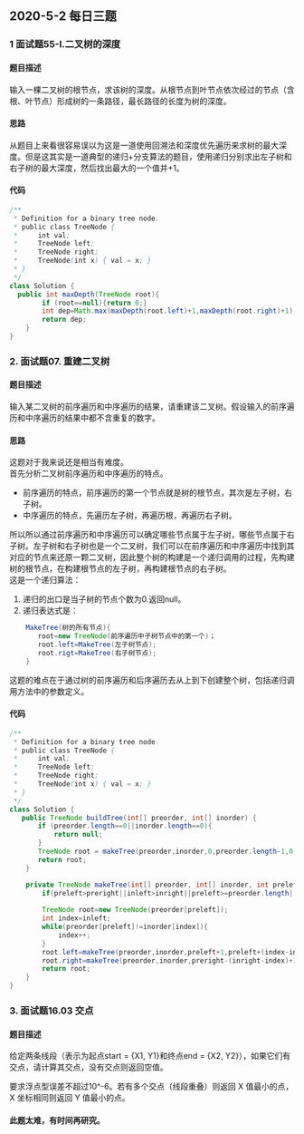 ## 2020-5-2 每日三题
### 1 面试题55-I.二叉树的深度
#### 题目描述  
输入一棵二叉树的根节点，求该树的深度。从根节点到叶节点依次经过的节点（含根、叶节点）形成树的一条路径，最长路径的长度为树的深度。
#### 思路  
从题目上来看很容易误以为这是一道使用回溯法和深度优先遍历来求树的最大深度。但是这其实是一道典型的递归+分支算法的题目，使用递归分别求出左子树和右子树的最大深度，然后找出最大的一个值并+1。
#### 代码
``` java
/**
 * Definition for a binary tree node.
 * public class TreeNode {
 *     int val;
 *     TreeNode left;
 *     TreeNode right;
 *     TreeNode(int x) { val = x; }
 * }
 */
class Solution {
  public int maxDepth(TreeNode root){
        if (root==null){return 0;}
        int dep=Math.max(maxDepth(root.left)+1,maxDepth(root.right)+1);
        return dep;
    }
}
```
### 2. 面试题07. 重建二叉树
#### 题目描述
输入某二叉树的前序遍历和中序遍历的结果，请重建该二叉树。假设输入的前序遍历和中序遍历的结果中都不含重复的数字。
#### 思路
这题对于我来说还是相当有难度。  
首先分析二叉树前序遍历和中序遍历的特点。 
* 前序遍历的特点，前序遍历的第一个节点就是树的根节点，其次是左子树，右子树。
* 中序遍历的特点，先遍历左子树，再遍历根，再遍历右子树。  

所以所以通过前序遍历和中序遍历可以确定哪些节点属于左子树，哪些节点属于右子树。左子树和右子树也是一个二叉树，我们可以在前序遍历和中序遍历中找到其对应的节点来还原一颗二叉树，因此整个树的构建是一个递归调用的过程，先构建树的根节点，在构建根节点的左子树，再构建根节点的右子树。  
这是一个递归算法：  
   1. 递归的出口是当子树的节点个数为0.返回null。
   2. 递归表达式是：
```java
    MakeTree(树的所有节点){
       root=new TreeNode(前序遍历中子树节点中的第一个)；
       root.left=MakeTree(左子树节点);
       root.rigt=MakeTree(右子树节点);
    }
```   
这题的难点在于通过树的前序遍历和后序遍历去从上到下创建整个树，包括递归调用方法中的参数定义。
#### 代码
``` java
/**
 * Definition for a binary tree node.
 * public class TreeNode {
 *     int val;
 *     TreeNode left;
 *     TreeNode right;
 *     TreeNode(int x) { val = x; }
 * }
 */
class Solution {
   public TreeNode buildTree(int[] preorder, int[] inorder) {
       if (preorder.length==0||inorder.length==0){
           return null;
       }
       TreeNode root = makeTree(preorder,inorder,0,preorder.length-1,0,inorder.length-1);
       return root;
    }

    private TreeNode makeTree(int[] preorder, int[] inorder, int preleft, int preright, int inleft, int inright) {
        if(preleft>preright||inleft>inright||preleft>=preorder.length||inleft>=inorder.length) return null;
    
        TreeNode root=new TreeNode(preorder[preleft]);
        int index=inleft;
        while(preorder[preleft]!=inorder[index]){
            index++;
        }
        root.left=makeTree(preorder,inorder,preleft+1,preleft+(index-inleft),inleft,index-1);
        root.right=makeTree(preorder,inorder,preright-(inright-index)+1,preright,index+1,inright);
        return root;
    }
}
```
### 3. 面试题16.03 交点
#### 题目描述
给定两条线段（表示为起点start = {X1, Y1}和终点end = {X2, Y2}），如果它们有交点，请计算其交点，没有交点则返回空值。

要求浮点型误差不超过10^-6。若有多个交点（线段重叠）则返回 X 值最小的点，X 坐标相同则返回 Y 值最小的点。


#### 此题太难，有时间再研究。

